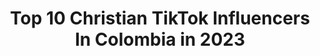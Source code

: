 ---
title: Top 10 Christian TikTok Influencers In Colombia in 2023
description: >-
  Find top christian TikTok influencers in Colombia in 2023. Most popular hashtags: #christiangirl #jesus #jovenescristianos #cristianos.
platform: TikTok
hits: 29
text_top: See the best TikTok accounts on inBeat.
text_bottom: inBeat holds 29 TikTok influencers like this in Colombia for you to collaborate.
profiles:
  - username: "creyente.7"
    fullname: >-
      Creyente.7
    bio: >-
      Christian Rapper 🎶🎙️🇨🇴 Sigueme en instagram y YouTube ⬆️⬆️
    location: "Colombia"
    followers: 16900
    engagement: 1337
    commentsToLikes: 0.023195
    id: ckdckzrb3n2hz0j239khdhboh
    verified: false
    hashtags: "#cristianos, #titokcristiano, #morph, #colombiano"
  - username: "sayogil"
    fullname: >-
      Sain Yesid Gil Hernandez
    bio: >-
      #hagamosviralajesus Seguidor de Jesús "Somos antorchas encendidas para dar luz
    location: "Colombia"
    followers: 7030
    engagement: 3459
    commentsToLikes: 0.076509
    id: ckb0wufe2m0rj0j237tgb3abk
    verified: false
    hashtags: "#jesus, #christian, #cristianos, #love"
  - username: "andrea_avilaj"
    fullname: >-
      Andrea Avila
    bio: >-
      💕Jesús te ama💕 Enamorada de Dios🙏🏼❤️ Salmo 37,4 mi ⚓️ IG: andrea_avila
    location: "Colombia"
    followers: 12600
    engagement: 1596
    commentsToLikes: 0.060100
    id: ck9ej9ter1p310j78yt0r2aol
    verified: false
    hashtags: "#enamoradadedios, #hagamosviralajesus, #cristiana, #christiangirl"
  - username: "saris_tarquino"
    fullname: >-
      Saris Tarquino
    bio: >-
      Conóceme aquí ↗️ Compartiendo de Jesús en 60 Seg✨ IG: @saristarquino |📍🇨🇴
    location: "Colombia"
    followers: 62900
    engagement: 2036
    commentsToLikes: 0.017565
    id: ckbakccwpbbik0j238cql9l42
    verified: false
    hashtags: "#cristianos, #christian, #comedy, #comedia"
  - username: "marianavasquez3220"
    fullname: >-
      ♡ Mariana ♡
    bio: >-
      🌼 ♡ I love Jesus ♡ Saved by grace
    location: "Colombia"
    followers: 2198
    engagement: 1737
    commentsToLikes: 0.026109
    id: cka695t4praxg0i78ro4420dd
    verified: false
    hashtags: "#jovenes, #jesuschrist, #foryou, #tiktokcristiano"
  - username: "mafeburbano5"
    fullname: >-
      mafe burbano
    bio: >-
      God first. #YOSOYTRIBU Ig: @mafeburbano5 Entre a tik tok por curiosidad
    location: "Colombia"
    followers: 135800
    engagement: 1166
    commentsToLikes: 0.021838
    id: ck9kgn3gr8of30j78dem1pqkh
    verified: false
    hashtags: "#todossomostribu, #jovenescristianos, #yosoytribu, #christiangirl"
  - username: "vanessamoreno424"
    fullname: >-
      Vanessa Moreno
    bio: >-
      🌺Dios es el centro 🌺Isaías 41:10-13🌺 #HAGAMOSVIRALAJESUS
    location: "Colombia"
    followers: 64100
    engagement: 1351
    commentsToLikes: 0.016182
    id: ckbar6lwvhumm0j23x4yhvnye
    verified: false
    hashtags: "#jesuschrist, #fyp, #god, #hijodedios"
  - username: "feliperamirezmejia"
    fullname: >-
      Musikdelmundo
    bio: >-
      Grandes éxitos de los mejores artistas para disfrutar de un buen momento 🎧✌🏻
    location: "Colombia"
    followers: 7195
    engagement: 445
    commentsToLikes: 0.010189
    id: ckbkumdtopv7n0j23amxtimga
    verified: false
    hashtags: "#colombia, #bogota, #musica, #tiktokmexico"
  - username: "howarcito"
    fullname: >-
      Howard Muñoz
    bio: >-
      Médico vet 🐴🐔 Fiel a tiktok 👁️👄👁️
    location: "Colombia"
    followers: 220600
    engagement: 1141
    commentsToLikes: 0.035959
    id: ckb0edjkp6rts0j23riy6k9pz
    verified: false
    hashtags: "#fyp, #destacame, #amongus, #mexico"
  - username: "soydavidsierra"
    fullname: >-
      David Sierra
    bio: >-
      ❌ NO SOY GURU, NI MILLONARIO!!! 🤝 SÍGUEME Y APRENDE NEGOCIOS 🔝 CEO de Cagarla
    location: "Colombia"
    followers: 132000
    engagement: 677
    commentsToLikes: 0.039185
    id: ckb9kr1o6cxt00j232d8pclrg
    verified: false
    hashtags: "#emprendimiento, #dinero, #ventas, #emprendedor"
---